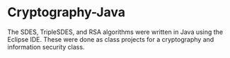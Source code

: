 # Cryptography-Java
The SDES, TripleSDES, and RSA algorithms were written in Java using the Eclipse IDE.
These were done as class projects for a cryptography and information security class.
